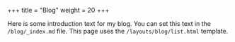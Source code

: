 +++
title = "Blog"
weight = 20
+++

Here is some introduction text for my blog. You can set this text in the `/blog/_index.md` file. This page uses the `/layouts/blog/list.html` template.
